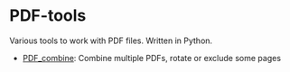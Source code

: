 # PDF-tools
Various tools to work with PDF files. Written in Python.

* [PDF_combine](https://github.com/zznidar/PDF-tools/tree/master/pdf-combine): Combine multiple PDFs, rotate or exclude some pages
